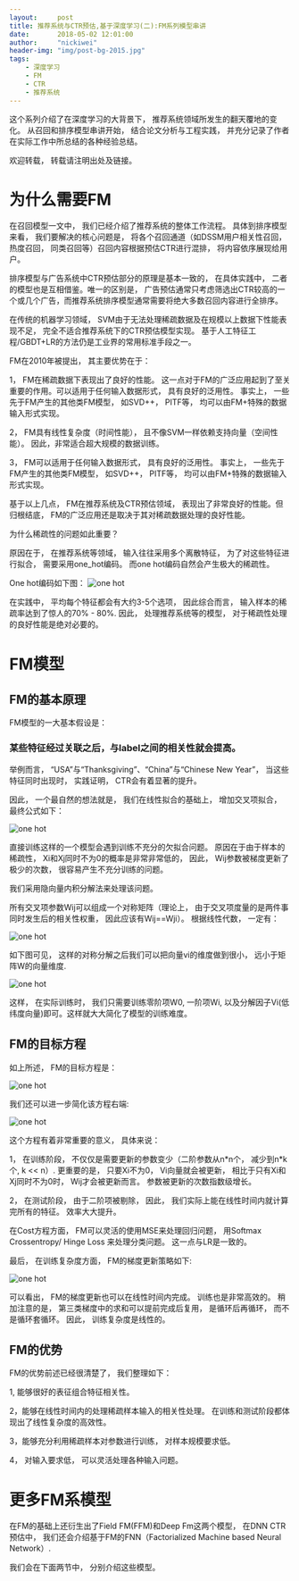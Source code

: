```yaml
---
layout:     post
title: 推荐系统与CTR预估,基于深度学习(二):FM系列模型串讲
date:       2018-05-02 12:01:00
author:     "nickiwei"
header-img: "img/post-bg-2015.jpg"
tags:
    - 深度学习
    - FM
    - CTR
    - 推荐系统
---
```


这个系列介绍了在深度学习的大背景下， 推荐系统领域所发生的翻天覆地的变化。 从召回和排序模型串讲开始， 结合论文分析与工程实践， 并充分记录了作者在实际工作中所总结的各种经验总结。

欢迎转载， 转载请注明出处及链接。

# 为什么需要FM

在召回模型一文中， 我们已经介绍了推荐系统的整体工作流程。 具体到排序模型来看， 我们要解决的核心问题是， 将各个召回通道（如DSSM用户相关性召回， 热度召回， 同类召回等）召回内容根据预估CTR进行混排， 将内容依序展现给用户。

排序模型与广告系统中CTR预估部分的原理是基本一致的， 在具体实践中， 二者的模型也是互相借鉴。唯一的区别是， 广告预估通常只考虑筛选出CTR较高的一个或几个广告，而推荐系统排序模型通常需要将绝大多数召回内容进行全排序。 

在传统的机器学习领域， SVM由于无法处理稀疏数据及在规模以上数据下性能表现不足， 完全不适合推荐系统下的CTR预估模型实现。 基于人工特征工程/GBDT+LR的方法仍是工业界的常用标准手段之一。

FM在2010年被提出， 其主要优势在于：

1， FM在稀疏数据下表现出了良好的性能。 这一点对于FM的广泛应用起到了至关重要的作用。可以适用于任何输入数据形式， 具有良好的泛用性。 事实上， 一些先于FM产生的其他类FM模型， 如SVD++， PITF等， 均可以由FM+特殊的数据输入形式实现。

2， FM具有线性复杂度（时间性能）， 且不像SVM一样依赖支持向量（空间性能）。 因此，非常适合超大规模的数据训练。

3， FM可以适用于任何输入数据形式， 具有良好的泛用性。 事实上， 一些先于FM产生的其他类FM模型， 如SVD++， PITF等， 均可以由FM+特殊的数据输入形式实现。

基于以上几点， FM在推荐系统及CTR预估领域， 表现出了非常良好的性能。但归根结底， FM的广泛应用还是取决于其对稀疏数据处理的良好性能。

为什么稀疏性的问题如此重要？

原因在于， 在推荐系统等领域， 输入往往采用多个离散特征， 为了对这些特征进行拟合， 需要采用one_hot编码。 而one hot编码自然会产生极大的稀疏性。

One hot编码如下图：
![one hot](/Users/weifanding/Desktop/pictures/FM01.jpg)

在实践中， 平均每个特征都会有大约3-5个选项， 因此综合而言， 输入样本的稀疏率达到了惊人的70% - 80%. 因此， 处理推荐系统等的模型， 对于稀疏性处理的良好性能是绝对必要的。

# FM模型

## FM的基本原理

FM模型的一大基本假设是：

### 某些特征经过关联之后，与label之间的相关性就会提高。

举例而言， “USA”与“Thanksgiving”、“China”与“Chinese New Year”， 当这些特征同时出现时， 实践证明， CTR会有着显著的提升。

因此， 一个最自然的想法就是， 我们在线性拟合的基础上， 增加交叉项拟合， 最终公式如下：

![one hot](/Users/weifanding/Desktop/pictures/FM02.jpg)

直接训练这样的一个模型会遇到训练不充分的欠拟合问题。 原因在于由于样本的稀疏性， Xi和Xj同时不为0的概率是非常非常低的， 因此， Wij参数被梯度更新了极少的次数， 很容易产生不充分训练的问题。

我们采用隐向量内积分解法来处理该问题。

所有交叉项参数Wij可以组成一个对称矩阵（理论上， 由于交叉项度量的是两件事同时发生后的相关性权重， 因此应该有Wij==Wji）。 根据线性代数， 一定有：

![one hot](/Users/weifanding/Desktop/pictures/FM03.jpg)

如下图可见， 这样的对称分解之后我们可以把向量vi的维度做到很小， 远小于矩阵W的向量维度.

![one hot](/Users/weifanding/Desktop/pictures/FM04.jpg)

这样， 在实际训练时， 我们只需要训练零阶项W0, 一阶项Wi, 以及分解因子Vi(低纬度向量)即可。这样就大大简化了模型的训练难度。

## FM的目标方程

如上所述， FM的目标方程是：

![one hot](/Users/weifanding/Desktop/pictures/FM02.jpg)

我们还可以进一步简化该方程右端:

![one hot](/Users/weifanding/Desktop/pictures/FM05.jpg)

这个方程有着非常重要的意义， 具体来说：

1， 在训练阶段， 不仅仅是需要更新的参数变少（二阶参数从n\*n个， 减少到n\*k个, k << n）. 更重要的是， 只要Xi不为0， Vi向量就会被更新， 相比于只有Xi和Xj同时不为0时， Wij才会被更新而言。 参数被更新的次数指数级增长。  

2， 在测试阶段， 由于二阶项被剔除， 因此， 我们实际上能在线性时间内就计算完所有的特征。 效率大大提升。

在Cost方程方面， FM可以灵活的使用MSE来处理回归问题， 用Softmax Crossentropy/ Hinge Loss 来处理分类问题。 这一点与LR是一致的。

最后， 在训练复杂度方面， FM的梯度更新策略如下:

![one hot](/Users/weifanding/Desktop/pictures/FM06.jpg)

可以看出， FM的梯度更新也可以在线性时间内完成。 训练也是非常高效的。 稍加注意的是， 第三类梯度中的求和可以提前完成后复用， 是循环后再循环， 而不是循环套循环。 因此， 训练复杂度是线性的。

## FM的优势

FM的优势前述已经很清楚了， 我们整理如下：

1, 能够很好的表征组合特征相关性。

2，能够在线性时间内的处理稀疏样本输入的相关性处理。 在训练和测试阶段都体现出了线性复杂度的高效性。

3，能够充分利用稀疏样本对参数进行训练， 对样本规模要求低。 

4， 对输入要求低， 可以灵活处理各种输入问题。

# 更多FM系模型

在FM的基础上还衍生出了Field FM(FFM)和Deep Fm这两个模型， 在DNN CTR预估中， 我们还会介绍基于FM的FNN（Factorialized Machine based Neural Network）.

我们会在下面两节中， 分别介绍这些模型。




